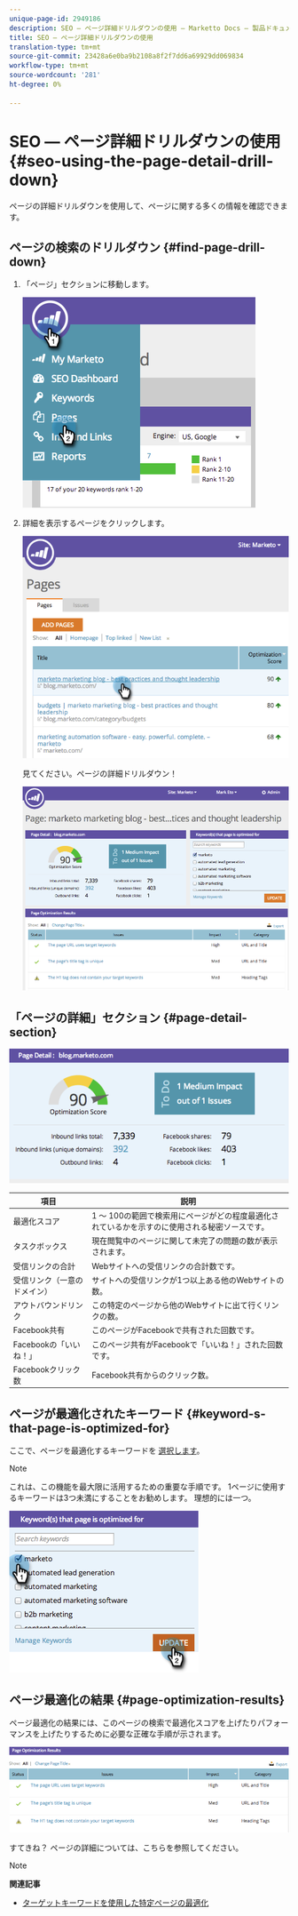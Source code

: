 ```yaml
---
unique-page-id: 2949186
description: SEO — ページ詳細ドリルダウンの使用 — Marketto Docs — 製品ドキュメント
title: SEO — ページ詳細ドリルダウンの使用
translation-type: tm+mt
source-git-commit: 23428a6e0ba9b2108a8f2f7dd6a69929dd069834
workflow-type: tm+mt
source-wordcount: '281'
ht-degree: 0%

---
```



# SEO — ページ詳細ドリルダウンの使用 {#seo-using-the-page-detail-drill-down}

ページの詳細ドリルダウンを使用して、ページに関する多くの情報を確認できます。

## ページの検索のドリルダウン {#find-page-drill-down}

1. 「ページ」セクションに移動します。

   ![](assets/image2014-9-17-21-3a54-3a53.png)

1. 詳細を表示するページをクリックします。

   ![](assets/image2014-9-17-21-3a54-3a58.png)

   見てください。ページの詳細ドリルダウン！

   ![](assets/image2014-9-17-21-3a55-3a2.png)

## 「ページの詳細」セクション {#page-detail-section}

![](assets/image2014-9-17-21-3a55-3a46.png)

| 項目 | 説明 |
|---|---|
| 最適化スコア | 1 ～ 100の範囲で検索用にページがどの程度最適化されているかを示すのに使用される秘密ソースです。 |
| タスクボックス | 現在閲覧中のページに関して未完了の問題の数が表示されます。 |
| 受信リンクの合計 | Webサイトへの受信リンクの合計数です。 |
| 受信リンク（一意のドメイン） | サイトへの受信リンクが1つ以上ある他のWebサイトの数。 |
| アウトバウンドリンク | この特定のページから他のWebサイトに出て行くリンクの数。 |
| Facebook共有 | このページがFacebookで共有された回数です。 |
| Facebookの「いいね！」 | このページ共有がFacebookで「いいね！」された回数です。 |
| Facebookクリック数 | Facebook共有からのクリック数。 |

## ページが最適化されたキーワード  {#keyword-s-that-page-is-optimized-for}

ここで、ページを最適化するキーワードを [選択します](../../../../product-docs/additional-apps/seo/keywords/seo-optimize-specific-pages-with-targeted-keywords.md)。

>[!NOTE]
>
>これは、この機能を最大限に活用するための重要な手順です。 1ページに使用するキーワードは3つ未満にすることをお勧めします。 理想的には一つ。

![](assets/image2014-9-17-21-3a56-3a35.png)

## ページ最適化の結果 {#page-optimization-results}

ページ最適化の結果には、このページの検索で最適化スコアを上げたりパフォーマンスを上げたりするために必要な正確な手順が示されます。

![](assets/image2014-9-17-21-3a56-3a41.png)

すてきね？ ページの詳細については、こちらを参照してください。

>[!NOTE]
>
>**関連記事**
>
>* [ターゲットキーワードを使用した特定ページの最適化](../../../../product-docs/additional-apps/seo/keywords/seo-optimize-specific-pages-with-targeted-keywords.md)

>




